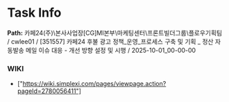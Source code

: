 # Task Info

**Path:** 카페24(주)\본사사업장\[CG]MI본부\마케팅센터\프론트빌더그룹\플로우기획팀 / cwlee01 / [351557] 카페24 후불 광고 정책_운영_프로세스 구축 및 기획 _ 정산 자동발송 메일 이슈 대응 - 개선 방향 설정 및 시행 / 2025-10-01_00-00-00

### WIKI
- ["https://wiki.simplexi.com/pages/viewpage.action?pageId=2780056411"]

